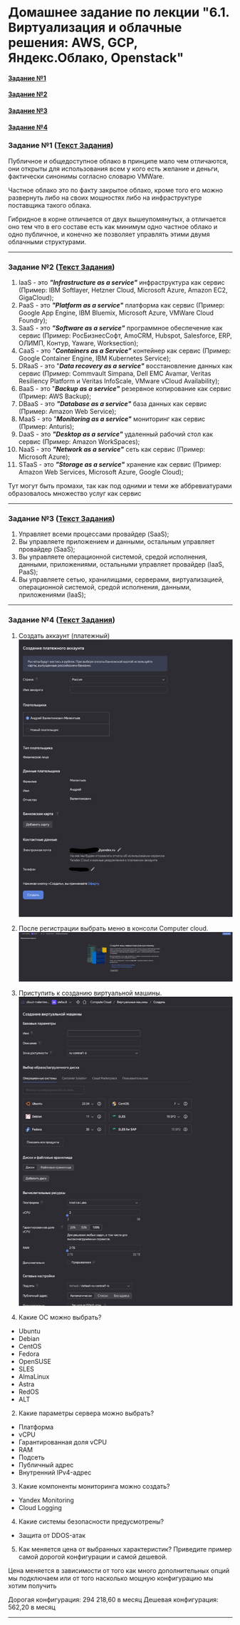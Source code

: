 # Домашнее задание по лекции "6.1. Виртуализация и облачные решения: AWS, GCP, Яндекс.Облако, Openstack"

#### [Задание №1](#задание-1-текст-задания)
#### [Задание №2](#задание-2-текст-задания)
#### [Задание №3](#задание-3-текст-задания)
#### [Задание №4](#задание-4-текст-задания)

### Задание №1 ([Текст Задания](https://github.com/netology-code/sdvps-homeworks/blob/main/6-01.md#%D0%B7%D0%B0%D0%B4%D0%B0%D0%BD%D0%B8%D0%B5-1))

Публичное и общедоступное облако в принципе мало чем отличаются, они открыты для использования всем у кого есть желание 
и деньги, фактически синонимы согласно словарю VMWare.

Частное облако это по факту закрытое облако, кроме того его можно развернуть либо на своих мощностях либо на 
инфраструктуре поставщика такого облака. 

Гибридное в корне отличается от двух вышеупомянутых, а отличается оно тем что в его составе есть как минимум одно 
частное облако и одно публичное, и конечно же позволяет управлять этими двумя облачными структурами.

---

### Задание №2 ([Текст Задания](https://github.com/netology-code/sdvps-homeworks/blob/main/6-01.md#%D0%B7%D0%B0%D0%B4%D0%B0%D0%BD%D0%B8%D0%B5-2))

1. IaaS - это **_"Infrastructure as a service"_** инфраструктура как сервис (Пример:  IBM Softlayer, Hetzner Cloud, Microsoft Azure, Amazon EC2, GigaCloud);
2. PaaS - это **_"Platform as a service"_** платформа как сервис (Пример: Google App Engine, IBM Bluemix, Microsoft Azure, VMWare Cloud Foundry);
3. SaaS - это **_"Software as a service"_** программное обеспечение как сервис (Пример: РосБизнесСофт, AmoCRM, Hubspot, Salesforce, ERP, ОЛИМП, Контур, Yaware, Worksection);
4. CaaS - это "**_Containers as a Service"_** контейнер как сервис (Пример: Google Container Engine, IBM Kubernetes Service);
5. DRaaS - это "**_Data recovery as a service"_** восстановление данных как сервис (Пример: Commvault Simpana, Dell EMC Avamar, Veritas Resiliency Platform и Veritas InfoScale, VMware vCloud Availability);
6. BaaS - это "**_Backup as a service"_** резервное копирование как сервис (Пример: AWS Backup);
7. DBaaS - это **_"Database as a service"_** база данных как сервис (Пример: Amazon Web Service);
8. MaaS - это "**_Monitoring as a service"_** мониторинг как сервис (Пример: Anturis);
9. DaaS - это **_"Desktop as a service"_** удаленный рабочий стол как сервис (Пример: Amazon WorkSpaces);
10. NaaS - это **_"Network as a service"_** сеть как сервис (Пример: Microsoft Azure);
11. STaaS - это **_"Storage as a service"_** хранение как сервис (Пример: Amazon Web Services, Microsoft Azure, Google Cloud);

Тут могут быть промахи, так как под одними и теми же аббревиатурами образовалось множество услуг как сервис

---

### Задание №3 ([Текст Задания](https://github.com/netology-code/sdvps-homeworks/blob/main/6-01.md#%D0%B7%D0%B0%D0%B4%D0%B0%D0%BD%D0%B8%D0%B5-3))

1. Управляет всеми процессами провайдер (SaaS);
2. Вы управляете приложением и данными, остальным управляет провайдер (SaaS);
3. Вы управляете операционной системой, средой исполнения, данными, приложениями, остальными управляет провайдер (IaaS, PaaS);
4. Вы управляете сетью, хранилищами, серверами, виртуализацией, операционной системой, средой исполнения, данными, приложениями (IaaS);

---

### Задание №4 ([Текст Задания](https://github.com/netology-code/sdvps-homeworks/blob/main/6-01.md#%D0%B7%D0%B0%D0%B4%D0%B0%D0%BD%D0%B8%D0%B5-4))

1. Создать аккаунт (платежный)
![](assets/images/hw-29/hw-29-1.png)
2. После регистрации выбрать меню в консоли Computer cloud.
![](assets/images/hw-29/hw-29-2.png)
3. Приступить к созданию виртуальной машины.
![](assets/images/hw-29/hw-29-3.png)


1. Какие ОС можно выбрать?
- Ubuntu
- Debian
- CentOS
- Fedora
- OpenSUSE
- SLES
- AlmaLinux
- Astra
- RedOS
- ALT
2. Какие параметры сервера можно выбрать?
- Платформа
- vCPU
- Гарантированная доля vCPU
- RAM
- Подсеть
- Публичный адрес
- Внутренний IPv4-адрес

3. Какие компоненты мониторинга можно создать?
- Yandex Monitoring
- Cloud Logging

4. Какие системы безопасности предусмотрены?
- Защита от DDOS-атак

5. Как меняется цена от выбранных характеристик? Приведите пример самой дорогой конфигурации и самой дешевой.

Цена меняется в зависимости от того как много дополнительных опций мы подключаем или от того насколько мощную 
конфигурацию мы хотим получить

Дорогая конфигурация: 294 218,60 в месяц
Дешевая конфигурация: 562,20 в месяц

---

